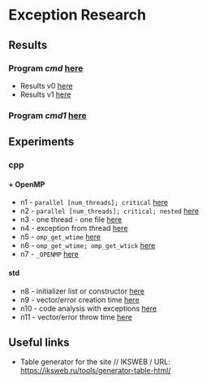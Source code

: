 # Exception Research

## Results
### Program *cmd* [here](./program/cmd/main.cpp)
- Results v0 [here](./measurements/v0/tables.md)
- Results v1 [here](./measurements/v1/tables.md)

### Program *cmd1* [here](./program/cmd/main.cpp)

## Experiments

### cpp

#### + OpenMP
- n1 - `parallel [num_threads]; critical` [here](./experiments/n1/main.cpp)
- n2 - `parallel [num_threads]; critical; nested` [here](./experiments/n2/main.cpp)
- n3 - one thread - one file [here](./experiments/n3/main.cpp)
- n4 - exception from thread [here](./experiments/n4/main.cpp)
- n5 - `omp_get_wtime` [here](./experiments/n5/main.cpp)
- n6 - `omp_get_wtime; omp_get_wtick` [here](./experiments/n6/main.cpp)
- n7 - `_OPENMP` [here](./experiments/n7/main.cpp)

#### std
- n8 - initializer list or constructor [here](./experiments/n8/main.cpp)
- n9 - vector/error creation time [here](./experiments/n9/main.cpp)
- n10 - code analysis with exceptions [here](./experiments/n10/main.cpp)
- n11 - vector/error throw time [here](./experiments/n11/main.cpp)

## Useful links
- Table generator for the site // IKSWEB / URL: https://iksweb.ru/tools/generator-table-html/
